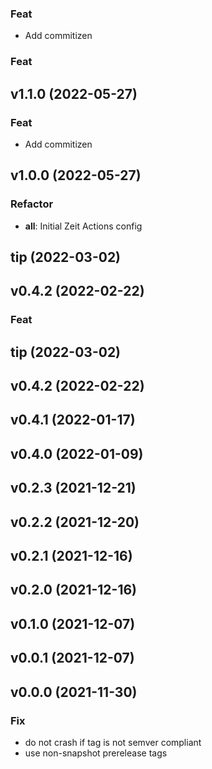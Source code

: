 ### Feat

- Add commitizen

### Feat

## v1.1.0 (2022-05-27)

### Feat

- Add commitizen

## v1.0.0 (2022-05-27)

### Refactor

- **all**: Initial Zeit Actions config

## tip (2022-03-02)

## v0.4.2 (2022-02-22)

### Feat

## tip (2022-03-02)

## v0.4.2 (2022-02-22)

## v0.4.1 (2022-01-17)

## v0.4.0 (2022-01-09)

## v0.2.3 (2021-12-21)

## v0.2.2 (2021-12-20)

## v0.2.1 (2021-12-16)

## v0.2.0 (2021-12-16)

## v0.1.0 (2021-12-07)

## v0.0.1 (2021-12-07)

## v0.0.0 (2021-11-30)

### Fix

- do not crash if tag is not semver compliant
- use non-snapshot prerelease tags

